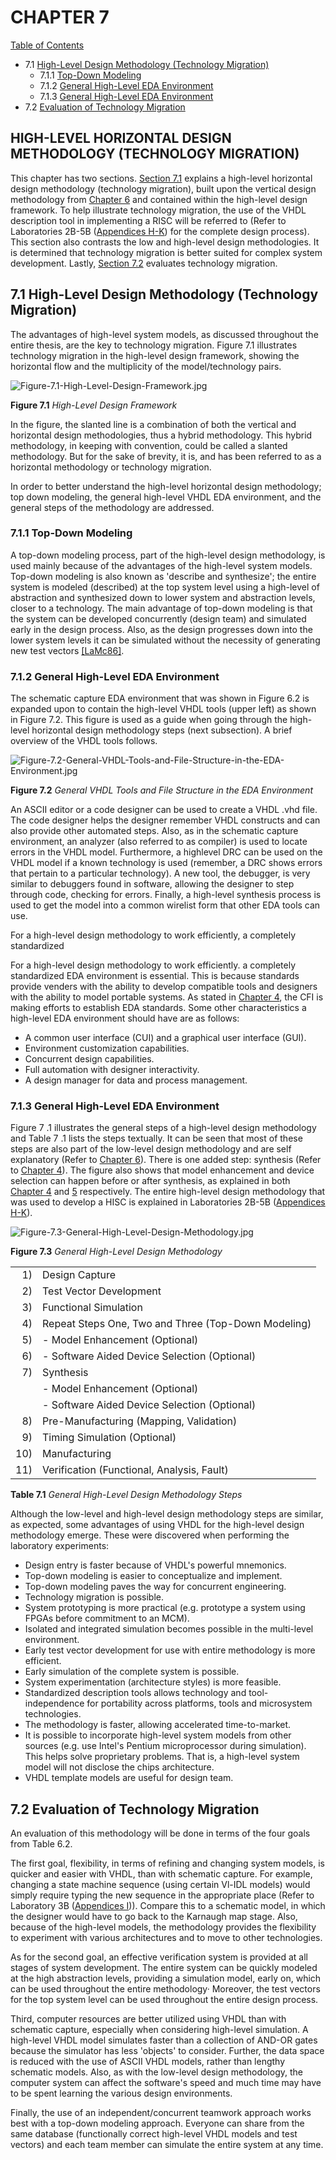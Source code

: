 # CHAPTER 7

[Table of Contents](https://github.com/JeffDeCola/my-masters-thesis#table-of-contents)

* 7.1 [High-Level Design Methodology (Technology Migration)](https://github.com/JeffDeCola/my-masters-thesis/blob/master/chapters/chapter-7/chapter-7.md#71-high-level-design-methodology-technology-migration)
  * 7.1.1 [Top-Down Modeling](https://github.com/JeffDeCola/my-masters-thesis/blob/master/chapters/chapter-7/chapter-7.md#711-top-down-modeling)
  * 7.1.2 [General High-Level EDA Environment](https://github.com/JeffDeCola/my-masters-thesis/blob/master/chapters/chapter-7/chapter-7.md#712-general-high-level-eda-environment)
  * 7.1.3 [General High-Level EDA Environment](https://github.com/JeffDeCola/my-masters-thesis/blob/master/chapters/chapter-7/chapter-7.md#713-general-high-level-eda-environment)
* 7.2 [Evaluation of Technology Migration](https://github.com/JeffDeCola/my-masters-thesis/blob/master/chapters/chapter-7/chapter-7.md#72-evaluation-of-technology-migration)

## HIGH-LEVEL HORIZONTAL DESIGN METHODOLOGY (TECHNOLOGY MIGRATION)

This chapter has two sections.
[Section 7.1](https://github.com/JeffDeCola/my-masters-thesis/blob/master/chapters/chapter-7/chapter-7.md#71-high-level-design-methodology-technology-migration)
explains a high-level horizontal design methodology (technology migration),
built upon the vertical design methodology from
[Chapter 6](https://github.com/JeffDeCola/my-masters-thesis/blob/master/chapters/chapter-6/chapter-6.md#chapter-6)
and contained within the high-level design framework. To help illustrate
technology migration, the use of the VHDL description tool in implementing
a RISC will be referred to (Refer to Laboratories 2B-5B
([Appendices H-K](https://github.com/JeffDeCola/my-masters-thesis/blob/master/appendices/appendix-h/appendix-h.md))
for the complete design process). This section also contrasts the low and
high-level design methodologies. It is determined that technology migration
is better suited for complex system development. Lastly,
[Section 7.2](https://github.com/JeffDeCola/my-masters-thesis/blob/master/chapters/chapter-7/chapter-7.md#72-evaluation-of-technology-migration)
evaluates technology migration.

## 7.1 High-Level Design Methodology (Technology Migration)

The advantages of high-level system models, as discussed throughout the
entire thesis, are the key to technology migration. Figure 7.1 illustrates
technology migration in the high-level design framework, showing the horizontal
flow and the multiplicity of the model/technology pairs.

![Figure-7.1-High-Level-Design-Framework.jpg](figures/Figure-7.1-High-Level-Design-Framework.jpg)

**Figure 7.1** *High-Level Design Framework*

In the figure, the slanted line is a combination of both the vertical and
horizontal design methodologies, thus a hybrid methodology.
This hybrid methodology, in keeping with convention, could be called a
slanted methodology. But for the sake of brevity, it is, and has been referred
to as a horizontal methodology or technology migration.

In order to better understand the high-level horizontal design methodology; top­
down modeling, the general high-level VHDL EDA environment, and the general steps
of the methodology are addressed.

### 7.1.1 Top-Down Modeling

A top-down modeling process, part of the high-level design methodology, is used
mainly because of the advantages of the high-level system models.
Top-down modeling is also known as 'describe and synthesize'; the entire system
is modeled (described) at the top system level using a high-level of abstraction
and synthesized down to lower system and abstraction levels, closer to a
technology. The main advantage of top-down modeling is that the system can be
developed concurrently (design team) and simulated early in the
design process. Also, as the design progresses down into the lower
system levels it can be simulated without the necessity of generating
new test vectors
[[LaMc86]](https://github.com/JeffDeCola/my-masters-thesis/blob/master/references/references.md#lamc86).

### 7.1.2 General High-Level EDA Environment

The schematic capture EDA environment that was shown in Figure 6.2 is
expanded upon to contain the high-level VHDL tools (upper left) as shown in
Figure 7.2. This figure is used as a guide when going through the high-level
horizontal  design methodology steps (next subsection). A brief overview of the
VHDL tools follows.

![Figure-7.2-General-VHDL-Tools-and-File-Structure-in-the-EDA-Environment.jpg](figures/image-coming-soon.png)

**Figure 7.2** *General VHDL Tools and File Structure in the EDA Environment*

An ASCII editor or a code designer can be used to create a VHDL .vhd file. The
code designer helps the designer remember VHDL constructs and can also provide
other automated steps. Also, as in the schematic capture environment, an
analyzer (also referred to as compiler) is used to locate errors in the VHDL
model. Furthermore, a high­level DRC can be used on the VHDL model if a known
technology is used (remember, a DRC shows errors that pertain to a particular
technology). A new tool, the debugger, is very similar to debuggers found in
software, allowing the designer to step through code, checking for errors.
Finally, a high-level synthesis process is used to get the model into a
common wirelist form that other EDA tools can use.

For a high-level design methodology to work efficiently, a completely standardized

For a high-level design methodology to work efficiently. a completely
standardized EDA environment is essential. This is because standards provide
venders with the ability to develop compatible tools and designers with the
ability to model portable systems. As stated in
[Chapter 4](https://github.com/JeffDeCola/my-masters-thesis/blob/master/chapters/chapter-4/chapter-4.md#chapter-4),
the CFI is making efforts to establish EDA standards. Some other characteristics
a high-level EDA environment should have are as follows:

* A common user interface (CUI) and a graphical user interface (GUI).
* Environment customization capabilities.
* Concurrent design capabilities.
* Full automation with designer interactivity.
* A design manager for data and process management.

### 7.1.3 General High-Level EDA Environment

Figure 7 .1 illustrates the general steps of a high-level design methodology and
Table 7 .1 lists the steps textually. It can be seen that most of these steps
are also part of the low-level design methodology and are self explanatory
(Refer to
[Chapter 6](https://github.com/JeffDeCola/my-masters-thesis/blob/master/chapters/chapter-6/chapter-6.md#chapter-6)).
There is one added step: synthesis (Refer to
[Chapter 4](https://github.com/JeffDeCola/my-masters-thesis/blob/master/chapters/chapter-4/chapter-4.md#chapter-4)).
The figure also shows that model enhancement and device selection can happen
before or after synthesis, as explained in both
[Chapter 4](https://github.com/JeffDeCola/my-masters-thesis/blob/master/chapters/chapter-4/chapter-4.md#chapter-4)
and
[5](https://github.com/JeffDeCola/my-masters-thesis/blob/master/chapters/chapter-5/chapter-5.md#chapter-5)
respectively. The entire high-level design methodology that was used to develop
a HISC is explained in Laboratories 2B-5B
([Appendices H-K](https://github.com/JeffDeCola/my-masters-thesis/blob/master/appendices/appendix-h/appendix-h.md)).

![Figure-7.3-General-High-Level-Design-Methodology.jpg](figures/image-coming-soon.png)

**Figure 7.3** *General High-Level Design Methodology*

|       |                                                         |
|------:|:--------------------------------------------------------|
| 1)    | Design Capture                                          |
| 2)    | Test Vector Development                                 |
| 3)    | Functional Simulation                                   |
| 4)    | Repeat Steps One, Two and Three (Top-Down Modeling)     |
| 5)    | - Model Enhancement (Optional)                          |
| 6)    | - Software Aided Device Selection (Optional)            |
| 7)    | Synthesis                                               |
|       | - Model Enhancement (Optional)                          |
|       | - Software Aided Device Selection (Optional)            |
| 8)    | Pre-Manufacturing (Mapping, Validation)                 |
| 9)    | Timing Simulation (Optional)                            |
| 10)   | Manufacturing                                           |
| 11)   | Verification (Functional, Analysis, Fault)              |

**Table 7.1** *General High-Level Design Methodology Steps*

Although the low-level and high-level design methodology steps are
similar, as expected, some advantages of using VHDL for the high-level design
methodology emerge. These were discovered when performing the laboratory
experiments:

* Design entry is faster because of VHDL's powerful mnemonics.
* Top-down modeling is easier to conceptualize and implement.
* Top-down modeling paves the way for concurrent engineering.
* Technology migration is possible.
* System prototyping is more practical (e.g. prototype a system using
  FPGAs before commitment to an MCM).
* Isolated and integrated simulation becomes possible in the
  multi-level environment.
* Early test vector development for use with entire methodology is more
  efficient.
* Early simulation of the complete system is possible.
* System experimentation (architecture styles) is more feasible.
* Standardized description tools allows technology and tool-independence for
  portability across platforms, tools and microsystem technologies.
* The methodology is faster, allowing accelerated time-to-market.
* It is possible to incorporate high-level system models from other
  sources (e.g. use Intel's Pentium microprocessor during simulation).
  This helps solve proprietary problems. That is, a high-level system
  model will not disclose the chips architecture.
* VHDL template models are useful for design team.

## 7.2 Evaluation of Technology Migration

An evaluation of this methodology will be done in terms of the four goals from
Table 6.2.

The first goal, flexibility, in terms of refining and changing system models,
is quicker and easier with VHDL, than with schematic capture. For example,
changing a state machine sequence (using certain Vl-IDL models) would simply
require typing the new sequence in the appropriate place (Refer to Laboratory 3B
([Appendices I](https://github.com/JeffDeCola/my-masters-thesis/blob/master/appendices/appendix-i/appendix-i.md))).
Compare this to a schematic model, in which the designer would have to go back
to the Karnaugh map stage. Also, because of the high-level models, the
methodology provides the flexibility to experiment with various architectures
and to move to other technologies.

As for the second goal, an effective verification system is provided at all
stages of system development. The entire system can be quickly modeled at the
high abstraction levels, providing a simulation model, early on, which can be
used throughout the entire methodology· Moreover, the test vectors for the
top system level can be used throughout the entire design process.

Third, computer resources are better utilized using VHDL than with schematic
capture, especially when considering high-level simulation. A high-level
VHDL model simulates faster than a collection of AND-OR gates because the
simulator has less 'objects' to consider. Further, the data space is reduced
with the use of ASCII VHDL models, rather than lengthy schematic models.
Also, as with the low-level design methodology, the computer system can
affect the software's speed and much time may have to be spent learning the
various design environments.

Finally, the use of an independent/concurrent teamwork approach works best
with a top-down modeling approach. Everyone can share from the same database
(functionally correct high-level VHDL models and test vectors) and each team
member can simulate the entire system at any time.
